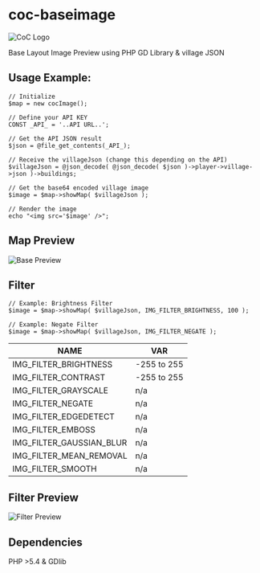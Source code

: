 # coc-baseimage

![CoC Logo](https://clashofclans.com/img/logo/l.png?t=1449169311)

Base Layout Image Preview using PHP GD Library & village JSON

## Usage Example:

    // Initialize
    $map = new cocImage();
    
    // Define your API KEY
    CONST _API_ = '..API URL..';

    // Get the API JSON result
    $json = @file_get_contents(_API_);
    
    // Receive the villageJson (change this depending on the API) 
    $villageJson = @json_decode( @json_decode( $json )->player->village->json )->buildings;
    
    // Get the base64 encoded village image
    $image = $map->showMap( $villageJson );

    // Render the image
    echo "<img src='$image' />";

## Map Preview
![Base Preview](http://fs5.directupload.net/images/151208/336rm75m.png)

## Filter

    // Example: Brightness Filter
    $image = $map->showMap( $villageJson, IMG_FILTER_BRIGHTNESS, 100 );

    // Example: Negate Filter
    $image = $map->showMap( $villageJson, IMG_FILTER_NEGATE );

NAME | VAR
------------ | -------------
IMG_FILTER_BRIGHTNESS | -255 to 255
IMG_FILTER_CONTRAST | -255 to 255
IMG_FILTER_GRAYSCALE | n/a
IMG_FILTER_NEGATE | n/a
IMG_FILTER_EDGEDETECT | n/a
IMG_FILTER_EMBOSS | n/a
IMG_FILTER_GAUSSIAN_BLUR | n/a
IMG_FILTER_MEAN_REMOVAL | n/a
IMG_FILTER_SMOOTH | n/a
## Filter Preview
![Filter Preview](http://fs5.directupload.net/images/151209/v2irortm.jpg)

## Dependencies
PHP >5.4 & GDlib
